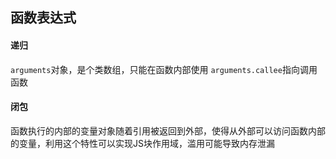 ## 函数表达式

#### 递归
`arguments`对象，是个类数组，只能在函数内部使用
`arguments.callee`指向调用函数

#### 闭包
函数执行的内部的变量对象随着引用被返回到外部，使得从外部可以访问函数内部的变量，利用这个特性可以实现JS块作用域，滥用可能导致内存泄漏

#### 